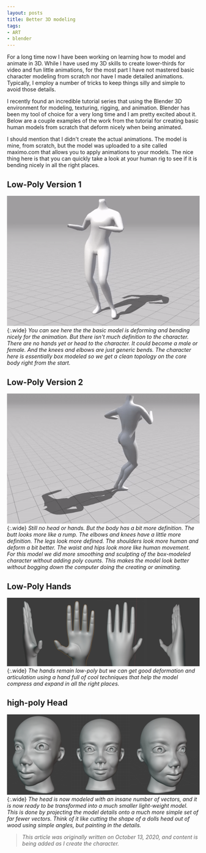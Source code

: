 ```yaml
---
layout: posts
title: Better 3D modeling
tags:
- ART
- blender
---
```

For a long time now I have been working on learning how to model and animate in 3D. While I have used my 3D skills to create lower-thirds for video and fun little animations, for the most part I have not mastered basic character modeling from scratch nor have I made detailed animations. Typically, I employ a number of tricks to keep things silly and simple to avoid those details.

I recently found an incredible tutorial series that using the Blender 3D environment for modeling, texturing, rigging, and animation. Blender has been my tool of choice for a very long time and I am pretty excited about it. Below are a couple examples of the work from the tutorial for creating basic human models from scratch that deform nicely when being animated.

I should mention that I didn't create the actual animations. The model is mine, from scratch, but the model was uploaded to a site called maximo.com that allows you to apply animations to your models. The nice thing here is that you can quickly take a look at your human rig to see if it is bending nicely in all the right places.

## Low-Poly Version 1
![lo detail dancing model](/assets/images/female.gif){:.wide}
_You can see here the the basic model is deforming and bending nicely for the animation. But there isn't much definition to the character. There are no hands yet or head to the character. It could become a male or female. And the knees and elbows are just generic bends. The character here is essentially box modeled so we get a clean topology on the core body right from the start._

## Low-Poly Version 2
![higher detail dancing model](/assets/images/female-details.gif){:.wide}
_Still no head or hands. But the body has a bit more definition. The butt looks more like a rump. The elbows and knees have a little more definition. The legs look more defined. The shoulders look more human and deform a bit better. The waist and hips look more like human movement. For this model we did more smoothing and sculpting of the box-modeled character without adding poly counts. This makes the model look better without bogging down the computer doing the creating or animating._

## Low-Poly Hands
![high polygonally detailed head model](/assets/images/modeled-hands.jpg){:.wide}
_The hands remain low-poly but we can get good deformation and articulation using a hand full of cool techniques that help the model compress and expand in all the right places._

## high-poly Head
![high polygonally detailed head model](/assets/images/modeled-head.jpg){:.wide}
_The head is now modeled with an insane number of vectors, and it is now ready to be transformed into a much smaller light-weight model. This is done by projecting the model details onto a much more simple set of far fewer vectors. Think of it like cutting the shape of a dolls head out of wood using simple angles, but painting in the details._

>_This article was originally written on October 13, 2020, and content is being added as I create the character._